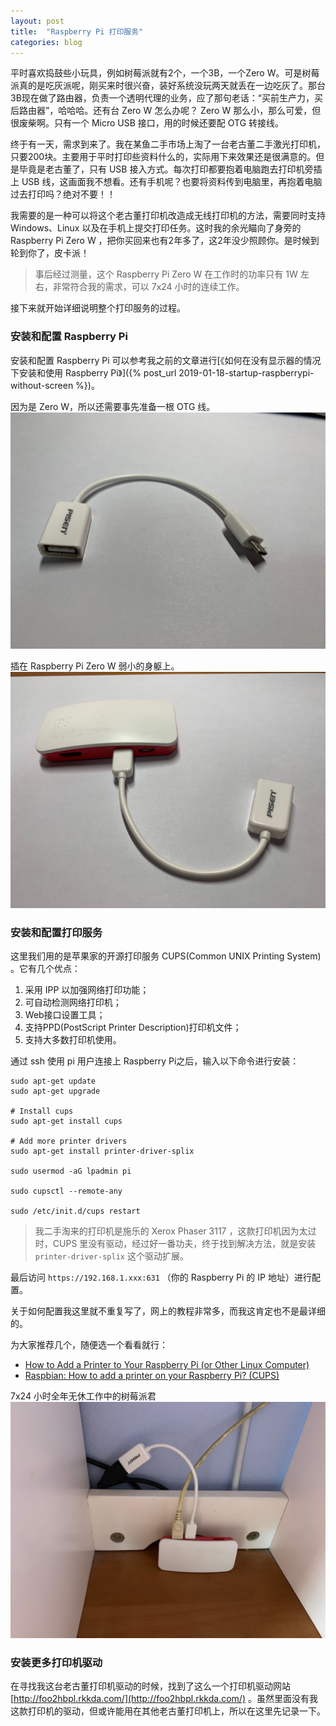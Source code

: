 ```yaml
---
layout: post
title:  "Raspberry Pi 打印服务"
categories: blog
---
```

平时喜欢捣鼓些小玩具，例如树莓派就有2个，一个3B，一个Zero W。可是树莓派真的是吃灰派呢，刚买来时很兴奋，装好系统没玩两天就丢在一边吃灰了。那台3B现在做了路由器，负责一个透明代理的业务，应了那句老话：“买前生产力，买后路由器”，哈哈哈。还有台 Zero W 怎么办呢？ Zero W 那么小，那么可爱，但很废柴啊。只有一个 Micro USB 接口，用的时候还要配 OTG 转接线。

终于有一天，需求到来了。我在某鱼二手市场上淘了一台老古董二手激光打印机，只要200块。主要用于平时打印些资料什么的，实际用下来效果还是很满意的。但是毕竟是老古董了，只有 USB 接入方式。每次打印都要抱着电脑跑去打印机旁插上 USB 线，这画面我不想看。还有手机呢？也要将资料传到电脑里，再抱着电脑过去打印吗？绝对不要！！

我需要的是一种可以将这个老古董打印机改造成无线打印机的方法，需要同时支持 Windows、Linux 以及在手机上提交打印任务。这时我的余光瞄向了身旁的 Raspberry Pi Zero W ，把你买回来也有2年多了，这2年没少照顾你。是时候到轮到你了，皮卡派！

> 事后经过测量，这个 Raspberry Pi Zero W 在工作时的功率只有 1W 左右，非常符合我的需求，可以 7x24 小时的连续工作。

接下来就开始详细说明整个打印服务的过程。

### 安装和配置 Raspberry Pi

安装和配置 Raspberry Pi 可以参考我之前的文章进行[《如何在没有显示器的情况下安装和使用 Raspberry Pi》]({% post_url 2019-01-18-startup-raspberrypi-without-screen %})。

因为是 Zero W，所以还需要事先准备一根 OTG 线。
![otg](/assets/2019-01-19-otg1.jpg)

插在 Raspberry Pi Zero W 弱小的身躯上。
![otg](/assets/2019-01-19-otg2.jpg)

### 安装和配置打印服务

这里我们用的是苹果家的开源打印服务 CUPS(Common UNIX Printing System) 。它有几个优点：
1. 采用 IPP 以加强网络打印功能；
2. 可自动检测网络打印机；
3. Web接口设置工具；
4. 支持PPD(PostScript Printer Description)打印机文件；
5. 支持大多数打印机使用。


通过 ssh 使用 pi 用户连接上 Raspberry Pi之后，输入以下命令进行安装：

```
sudo apt-get update
sudo apt-get upgrade

# Install cups
sudo apt-get install cups

# Add more printer drivers
sudo apt-get install printer-driver-splix

sudo usermod -aG lpadmin pi

sudo cupsctl --remote-any

sudo /etc/init.d/cups restart
```

> 我二手淘来的打印机是施乐的 Xerox Phaser 3117 ，这款打印机因为太过时，CUPS 里没有驱动，经过好一番功夫，终于找到解决方法，就是安装 `printer-driver-splix` 这个驱动扩展。

最后访问 `https://192.168.1.xxx:631` （你的 Raspberry Pi 的 IP 地址）进行配置。

关于如何配置我这里就不重复写了，网上的教程非常多，而我这肯定也不是最详细的。

为大家推荐几个，随便选一个看看就行：
- [How to Add a Printer to Your Raspberry Pi (or Other Linux Computer)](https://www.howtogeek.com/169679/how-to-add-a-printer-to-your-raspberry-pi-or-other-linux-computer/)
- [Raspbian: How to add a printer on your Raspberry Pi? (CUPS)](https://raspberrytips.com/install-printer-raspberry-pi/)

7x24 小时全年无休工作中的树莓派君
![img](/assets/2019-01-19-rsp.jpg)

### 安装更多打印机驱动

在寻找我这台老古董打印机驱动的时候，找到了这么一个打印机驱动网站 [http://foo2hbpl.rkkda.com/](http://foo2hbpl.rkkda.com/) 。虽然里面没有我这款打印机的驱动，但或许能用在其他老古董打印机上，所以在这里先记录一下。
